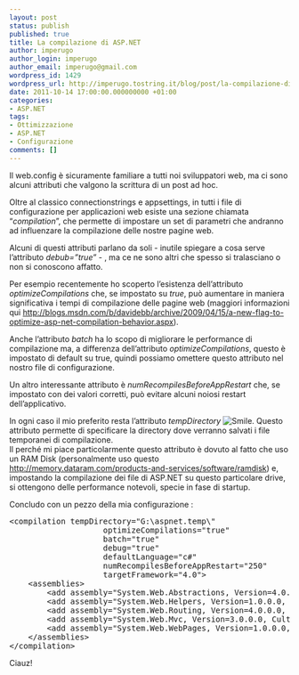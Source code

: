 ```yaml
---
layout: post
status: publish
published: true
title: La compilazione di ASP.NET
author: imperugo
author_login: imperugo
author_email: imperugo@gmail.com
wordpress_id: 1429
wordpress_url: http://imperugo.tostring.it/blog/post/la-compilazione-di-asp.net/
date: 2011-10-14 17:00:00.000000000 +01:00
categories:
- ASP.NET
tags:
- Ottimizzazione
- ASP.NET
- Configurazione
comments: []
---
```

<p>Il web.config è sicuramente familiare a tutti noi sviluppatori web, ma ci sono alcuni attributi che valgono la scrittura di un post ad hoc.</p>  <p>Oltre al classico connectionstrings e appsettings, in tutti i file di configurazione per applicazioni web esiste una sezione chiamata “<em>compilation</em>”, che permette di impostare un set di parametri che andranno ad influenzare la compilazione delle nostre pagine web.</p>  <p>Alcuni di questi attributi parlano da soli - inutile spiegare a cosa serve l’attributo <em>debub=”true”</em> - , ma ce ne sono altri che spesso si tralasciano o non si conoscono affatto.</p>  <p>Per esempio recentemente ho scoperto l’esistenza dell’attributo <em>optimizeCompilations</em> che, se impostato su <em>true</em>, può aumentare in maniera significativa i tempi di compilazione delle pagine web (maggiori informazioni qui <a href="http://blogs.msdn.com/b/davidebb/archive/2009/04/15/a-new-flag-to-optimize-asp-net-compilation-behavior.aspx">http://blogs.msdn.com/b/davidebb/archive/2009/04/15/a-new-flag-to-optimize-asp-net-compilation-behavior.aspx</a>).</p>  <p>Anche l’attributo <em>batch</em> ha lo scopo di migliorare le performance di compilazione ma, a differenza dell’attributo <em>optimizeCompilations</em>, questo è impostato di default su true, quindi possiamo omettere questo attributo nel nostro file di configurazione.</p>  <p>Un altro interessante attributo è <em>numRecompilesBeforeAppRestart</em> che, se impostato con dei valori corretti, può evitare alcuni noiosi restart dell’applicativo.</p>  <p>In ogni caso il mio preferito resta l’attributo <em>tempDirectory</em> <img style="border-bottom-style: none; border-left-style: none; border-top-style: none; border-right-style: none" class="wlEmoticon wlEmoticon-smile" alt="Smile" src="http://tostring.it/UserFiles/imperugo/wlEmoticon-smile_2_11.png" />. Questo attributo permette di specificare la directory dove verranno salvati i file temporanei di compilazione.     <br />Il perché mi piace particolarmente questo attributo è dovuto al fatto che uso un RAM Disk (personalmente uso questo <a href="http://memory.dataram.com/products-and-services/software/ramdisk">http://memory.dataram.com/products-and-services/software/ramdisk</a>) e, impostando la compilazione dei file di ASP.NET su questo particolare drive, si ottengono delle performance notevoli, specie in fase di startup.</p>  <p>Concludo con un pezzo della mia configurazione :</p>  <pre class="brush: xml;">&lt;compilation tempDirectory=&quot;G:\aspnet.temp\&quot; 
                    optimizeCompilations=&quot;true&quot; 
                    batch=&quot;true&quot; 
                    debug=&quot;true&quot; 
                    defaultLanguage=&quot;c#&quot; 
                    numRecompilesBeforeAppRestart=&quot;250&quot; 
                    targetFramework=&quot;4.0&quot;&gt;
    &lt;assemblies&gt;
        &lt;add assembly=&quot;System.Web.Abstractions, Version=4.0.0.0, Culture=neutral, PublicKeyToken=31BF3856AD364E35&quot; /&gt;
        &lt;add assembly=&quot;System.Web.Helpers, Version=1.0.0.0, Culture=neutral, PublicKeyToken=31BF3856AD364E35&quot; /&gt;
        &lt;add assembly=&quot;System.Web.Routing, Version=4.0.0.0, Culture=neutral, PublicKeyToken=31BF3856AD364E35&quot; /&gt;
        &lt;add assembly=&quot;System.Web.Mvc, Version=3.0.0.0, Culture=neutral, PublicKeyToken=31BF3856AD364E35&quot; /&gt;
        &lt;add assembly=&quot;System.Web.WebPages, Version=1.0.0.0, Culture=neutral, PublicKeyToken=31BF3856AD364E35&quot; /&gt;
    &lt;/assemblies&gt;
&lt;/compilation&gt;</pre>

<p>Ciauz!</p>
